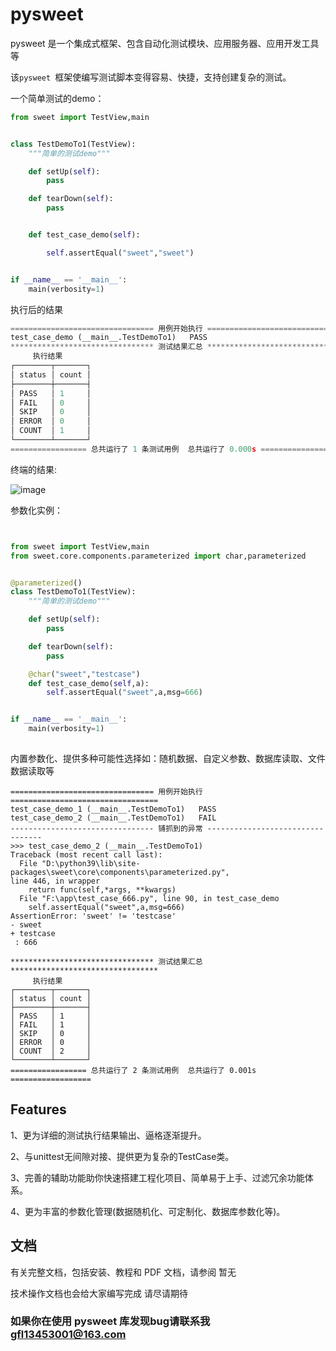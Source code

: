 

# pysweet 



pysweet 是一个集成式框架、包含自动化测试模块、应用服务器、应用开发工具等

该`pysweet `框架使编写测试脚本变得容易、快捷，支持创建复杂的测试。



一个简单测试的demo：

```python
from sweet import TestView,main


class TestDemoTo1(TestView):
    """简单的测试demo"""

    def setUp(self):
        pass

    def tearDown(self):
        pass


    def test_case_demo(self):

        self.assertEqual("sweet","sweet")


if __name__ == '__main__':
    main(verbosity=1)
```

执行后的结果

```python
================================ 用例开始执行 =================================
test_case_demo (__main__.TestDemoTo1)   PASS
******************************** 测试结果汇总 *********************************
     执行结果     
┌────────┬───────┐
│ status │ count │
├────────┼───────┤
│ PASS   │ 1     │
│ FAIL   │ 0     │
│ SKIP   │ 0     │
│ ERROR  │ 0     │
│ COUNT  │ 1     │
└────────┴───────┘
================= 总共运行了 1 条测试用例  总共运行了 0.000s ==================
```

终端的结果:

![image](https://user-images.githubusercontent.com/48872288/143005934-83e7e617-a07a-4b77-8bef-97260931d1c7.png)

参数化实例：

```python


from sweet import TestView,main
from sweet.core.components.parameterized import char,parameterized


@parameterized()
class TestDemoTo1(TestView):
    """简单的测试demo"""

    def setUp(self):
        pass

    def tearDown(self):
        pass

    @char("sweet","testcase")
    def test_case_demo(self,a):
        self.assertEqual("sweet",a,msg=666)


if __name__ == '__main__':
    main(verbosity=1)
    
```

内置参数化、提供多种可能性选择如：随机数据、自定义参数、数据库读取、文件数据读取等

```
================================ 用例开始执行 =================================
test_case_demo_1 (__main__.TestDemoTo1)   PASS
test_case_demo_2 (__main__.TestDemoTo1)   FAIL
-------------------------------- 铺抓到的异常 ---------------------------------
>>> test_case_demo_2 (__main__.TestDemoTo1)
Traceback (most recent call last):
  File "D:\python39\lib\site-packages\sweet\core\components\parameterized.py", 
line 446, in wrapper
    return func(self,*args, **kwargs)
  File "F:\app\test_case_666.py", line 90, in test_case_demo
    self.assertEqual("sweet",a,msg=666)
AssertionError: 'sweet' != 'testcase'
- sweet
+ testcase
 : 666

******************************** 测试结果汇总 *********************************
     执行结果     
┌────────┬───────┐
│ status │ count │
├────────┼───────┤
│ PASS   │ 1     │
│ FAIL   │ 1     │
│ SKIP   │ 0     │
│ ERROR  │ 0     │
│ COUNT  │ 2     │
└────────┴───────┘
================= 总共运行了 2 条测试用例  总共运行了 0.001s ==================

```





## Features

1、更为详细的测试执行结果输出、逼格逐渐提升。

2、与unittest无间隙对接、提供更为复杂的TestCase类。

3、完善的辅助功能助你快速搭建工程化项目、简单易于上手、过滤冗余功能体系。

4、更为丰富的参数化管理(数据随机化、可定制化、数据库参数化等)。





## 文档

有关完整文档，包括安装、教程和 PDF 文档，请参阅 暂无

技术操作文档也会给大家编写完成 请尽请期待





### 如果你在使用 pysweet 库发现bug请联系我 gfl13453001@163.com










​			
